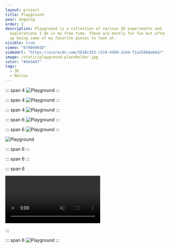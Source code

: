```yaml
---
layout: project
title: Playground
year: Ongoing
order: 2
description: Playground is a collection of various 3D experiments and
  explorations I do in my free time. These are mostly for fun but oftentimes end
  up being some of my favorite pieces to look at.
visible: true
vimeo: "674049018"
videoUrl: "https://ucarecdn.com/5818c355-c519-4489-a104-f1a258b0ab6d/"
image: /static/playground-placeholder.jpg
color: "#d43d47"
tags:
  - 3D
  - Motion
---
```

<vimeo videoID="680721338" aspect-ratio="16 / 9"/>

::: span 4
![Playground](/static/playground-soft-touch-01.jpg)
:::

::: span 4
![Playground](/static/playground-soft-touch-02.jpg)
:::

::: span 4
![Playground](/static/playground-soft-touch-03.jpg)
:::

::: span 6
![Playground](/static/playground-cell.jpg)
:::

::: span 6
![Playground](/static/playground-caustics.jpg)
:::

![Playground](/static/playground-natural.jpg)

::: span 6
<vimeo videoID="577815857" aspect-ratio="1 / 1"/>
:::

::: span 6
<vimeo videoID="577815699" aspect-ratio="1 / 1"/>
:::

<vimeo videoID="680728984" aspect-ratio="16 / 9"/>

::: span 6
<!-- <vimeo videoID="577814474" aspect-ratio="1 / 1"/> -->
<video autoplay muted loop>
  <source src="https://ucarecdn.com/1fd253ae-0f2f-495d-b283-485194baaaa1/" type="video/mp4"/>
</video>

:::

::: span 6
![Playground](/static/playground-tracker-grid.jpg)
:::